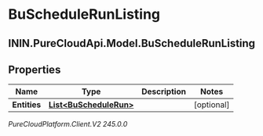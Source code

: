 # BuScheduleRunListing

## ININ.PureCloudApi.Model.BuScheduleRunListing

## Properties

|Name | Type | Description | Notes|
|------------ | ------------- | ------------- | -------------|
| **Entities** | [**List&lt;BuScheduleRun&gt;**](BuScheduleRun) |  | [optional] |



_PureCloudPlatform.Client.V2 245.0.0_
